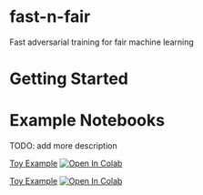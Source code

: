 # fast-n-fair
Fast adversarial training for fair machine learning

# Getting Started

# Example Notebooks

TODO: add more description

[Toy Example](https://github.com/elizabethnewman/fast-n-fair/blob/main/fastNfair/examples/notebooks/FastNFair_ToyExample.ipynb) [![Open In Colab](https://colab.research.google.com/assets/colab-badge.svg)](https://colab.research.google.com/github/elizabethnewman/fast-n-fair/blob/main/fastNfair/examples/notebooks/FastNFair_ToyExample.ipynb)

[Toy Example](https://github.com/elizabethnewman/fast-n-fair/blob/main/fastNfair/examples/notebooks/FastNFair_MNISTBinary.ipynb) [![Open In Colab](https://colab.research.google.com/assets/colab-badge.svg)](https://colab.research.google.com/github/elizabethnewman/fast-n-fair/blob/main/fastNfair/examples/notebooks/FastNFair_MNISTBinary.ipynb)
